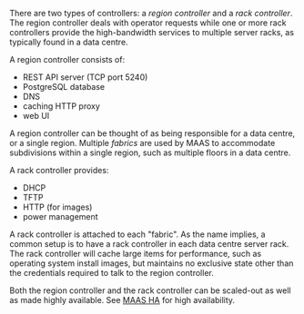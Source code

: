 There are two types of controllers: a *region controller* and a *rack controller*. The region controller deals with operator requests while one or more rack controllers provide the high-bandwidth services to multiple server racks, as typically found in a data centre.

A region controller consists of:

-   REST API server (TCP port 5240)
-   PostgreSQL database
-   DNS
-   caching HTTP proxy
-   web UI

A region controller can be thought of as being responsible for a data centre, or a single region. Multiple *fabrics* are used by MAAS to accommodate subdivisions within a single region, such as multiple floors in a data centre.

A rack controller provides:

-   DHCP
-   TFTP
-   HTTP (for images)
-   power management

A rack controller is attached to each "fabric". As the name implies, a common setup is to have a rack controller in each data centre server rack. The rack controller will cache large items for performance, such as operating system install images, but maintains no exclusive state other than the credentials required to talk to the region controller.

Both the region controller and the rack controller can be scaled-out as well as made highly available. See [MAAS HA](manage-ha.md) for high availability.

<!-- Links -->

